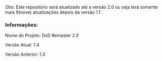 Obs: Este repositório será atualizado até a versão 2.0
ou seja terá somente mais 9(nove) atualizações depois da versão 1.1 .

### Informações:

Nome do Projeto: DxD Remaster 2.0

Versão Atual: 1.4

Versão Anterior: 1.3